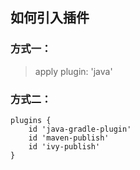 ## 如何引入插件

### 方式一：
> apply plugin: 'java'

### 方式二：
>
```
plugins {
    id 'java-gradle-plugin'
    id 'maven-publish'
    id 'ivy-publish'
}
```















